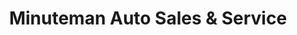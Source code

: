 ---
title: "Minuteman Auto Sales & Service"
url: /petersburg/minuteman-auto-sales-and-service/
shop: car repair
---